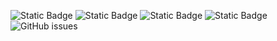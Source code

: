 ![Static Badge](https://img.shields.io/badge/blacklists-60-000000) ![Static Badge](https://img.shields.io/badge/blacklisted-2783526-cc0000) ![Static Badge](https://img.shields.io/badge/whitelisted-2245-00CC00) ![Static Badge](https://img.shields.io/badge/streaming_blacklist-28107-000000) ![GitHub issues](https://img.shields.io/github/issues/fabriziosalmi/blacklists)
